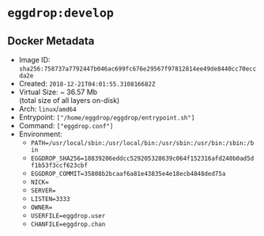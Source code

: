 # `eggdrop:develop`

## Docker Metadata

- Image ID: `sha256:758737a7792447b046ac699fc676e29567f97812814ee49de8440cc70eccda2e`
- Created: `2018-12-21T04:01:55.310816682Z`
- Virtual Size: ~ 36.57 Mb  
  (total size of all layers on-disk)
- Arch: `linux`/`amd64`
- Entrypoint: `["/home/eggdrop/eggdrop/entrypoint.sh"]`
- Command: `["eggdrop.conf"]`
- Environment:
  - `PATH=/usr/local/sbin:/usr/local/bin:/usr/sbin:/usr/bin:/sbin:/bin`
  - `EGGDROP_SHA256=18839206eddcc529205328639c064f152316afd240b0ad5df1b53f3ccf623cbf`
  - `EGGDROP_COMMIT=35808b2bcaaf6a81e43835e4e18ecb4848ded75a`
  - `NICK=`
  - `SERVER=`
  - `LISTEN=3333`
  - `OWNER=`
  - `USERFILE=eggdrop.user`
  - `CHANFILE=eggdrop.chan`
